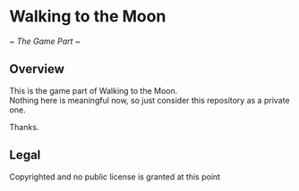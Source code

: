 Walking to the Moon
===================
*~ The Game Part ~*

Overview
--------
This is the game part of Walking to the Moon.  
Nothing here is meaningful now, so just consider this repository as a private one.

Thanks.

Legal
-----
Copyrighted and no public license is granted at this point